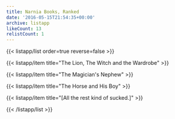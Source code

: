 ```yaml
---
title: Narnia Books, Ranked
date: '2016-05-15T21:54:35+00:00'
archive: listapp
likeCount: 13
relistCount: 1
---
```


{{< listapp/list order=true reverse=false >}}

   {{< listapp/item title="The Lion, The Witch and the Wardrobe" >}}

   {{< listapp/item title="The Magician's Nephew" >}}

   {{< listapp/item title="The Horse and His Boy" >}}

   {{< listapp/item title="[All the rest kind of sucked.]" >}}

{{< /listapp/list >}}
